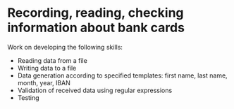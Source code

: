 # Recording, reading, checking information about bank cards

Work on developing the following skills:
- Reading data from a file
- Writing data to a file
- Data generation according to specified templates: first name, last name, month, year, IBAN
- Validation of received data using regular expressions
- Testing
